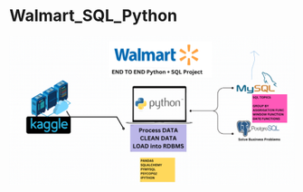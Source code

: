 # Walmart_SQL_Python


![image alt](https://github.com/siddheshdesai/Walmart_SQL_Python/blob/6fa1f79307b8e7b9057f166287ddfc6e493d91a4/walmart_project-pipelines.png)
